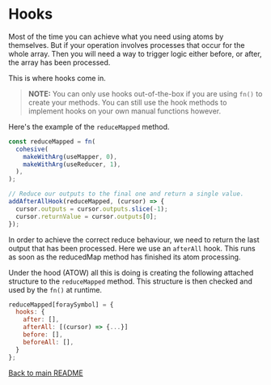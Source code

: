 # Hooks

Most of the time you can achieve what you need using atoms by themselves. But if your operation involves processes that occur for the whole array. Then you will need a way to trigger logic either before, or after, the array has been processed.

This is where hooks come in.

> **NOTE:** You can only use hooks out-of-the-box if you are using `fn()` to create your methods. You can still use the hook methods to implement hooks on your own manual functions however.

Here's the example of the `reduceMapped` method.

```javascript
const reduceMapped = fn(
  cohesive(
    makeWithArg(useMapper, 0),
    makeWithArg(useReducer, 1),
  ),
);

// Reduce our outputs to the final one and return a single value.
addAfterAllHook(reduceMapped, (cursor) => {
  cursor.outputs = cursor.outputs.slice(-1);
  cursor.returnValue = cursor.outputs[0];
});
```

In order to achieve the correct reduce behaviour, we need to return the last output that has been processed. Here we use an `afterAll` hook. This runs as soon as the reducedMap method has finished its atom processing.

Under the hood (ATOW) all this is doing is creating the following attached structure to the `reduceMapped` method. This structure is then checked and used by the `fn()` at runtime.

```javascript
reduceMapped[foraySymbol] = {
  hooks: {
    after: [],
    afterAll: [(cursor) => {...}]
    before: [],
    beforeAll: [],
  }
};
```

[Back to main README](../../../readme.md)
